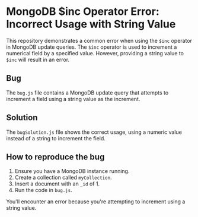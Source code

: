 # MongoDB $inc Operator Error: Incorrect Usage with String Value

This repository demonstrates a common error when using the `$inc` operator in MongoDB update queries. The `$inc` operator is used to increment a numerical field by a specified value.  However, providing a string value to `$inc` will result in an error.

## Bug
The `bug.js` file contains a MongoDB update query that attempts to increment a field using a string value as the increment.

## Solution
The `bugSolution.js` file shows the correct usage, using a numeric value instead of a string to increment the field.

## How to reproduce the bug
1.  Ensure you have a MongoDB instance running.
2.  Create a collection called `myCollection`.
3.  Insert a document with an `_id` of 1.
4.  Run the code in `bug.js`.

You'll encounter an error because you're attempting to increment using a string value.